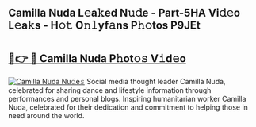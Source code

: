## Camilla Nuda L𝚎a𝚔ed N𝚞𝚍e - Part-5HA Vi𝚍𝚎o L𝚎a𝚔s - H𝚘𝚝 O𝚗𝚕yf𝚊ns P𝚑𝚘tos P9JEt

# <h2><a href="http://kfcmp0r.oniu.top/?m=Camilla+Nuda">🔗👉 🔴 Camilla Nuda P𝚑ot𝚘𝚜 V𝚒d𝚎o</a></h2>

[![Camilla Nuda Nu𝚍e𝚜](https://i.imgur.com/0qMVB7G.gif)](http://kfcmp0r.oniu.top/?m=Camilla+Nuda)
Social media thought leader Camilla Nuda, celebrated for sharing dance and lifestyle information through performances and personal blogs. Inspiring humanitarian worker Camilla Nuda, celebrated for their dedication and commitment to helping those in need around the world.  
